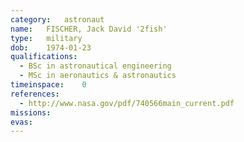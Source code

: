 ```yaml
---
category:	astronaut
name:	FISCHER, Jack David '2fish'
type:	military
dob:	1974-01-23
qualifications:
  - BSc in astronautical engineering
  - MSc in aeronautics & astronautics
timeinspace:	0
references:
  - http://www.nasa.gov/pdf/740566main_current.pdf
missions:
evas:
---
```

